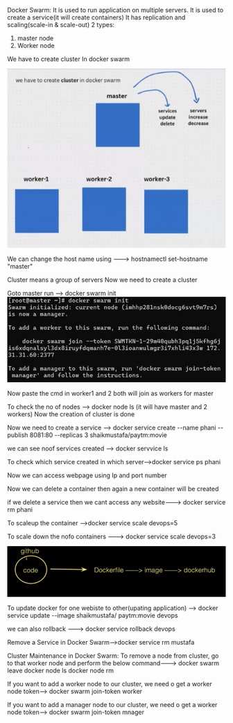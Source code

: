Docker Swarm: It is used to run application on multiple servers.
It is used to create a service(it will create containers)
It has replication and scaling(scale-in & scale-out)
2 types:
1. master node
2. Worker node

We have to create cluster In docker swarm

![alt text]({76CCAC5F-B630-4F4B-A0F6-BAB5F193789D}.png)

We can change the host name using ---> hostnamectl set-hostname "master"

Cluster means a group of servers
Now we need to create a cluster 

Goto master run -->  docker swarm init
![alt text]({C2F6A714-F59B-4BF0-B7F7-A99DE5B68807}.png)

Now paste the cmd in worker1 and 2 both will join as workers for master 

To check the no of nodes --> docker node ls (it will have master and 2 workers)
Now the creation of cluster is done

Now we need to create a service --> docker service create --name phani --publish 8081:80 --replicas 3 shaikmustafa/paytm:movie 

we can see noof services created --> docker servvice ls

To check which service created in which server-->docker service ps phani

Now we can access webpage using Ip and port number


Now we can delete a container then again a new container will be created

if we delete a service then we cant access any website---> docker service rm phani


To scaleup the container -->docker service scale devops=5

To scale down the nofo containers ---> docker service scale devops=3




![alt text]({938A80E5-4404-40F3-A928-8070711D0BC6}.png)

To update docker for one webiste to other(upating application) -->
 docker service update --image shaikmustafa/
paytm:movie devops

we can also rollback ---> docker service rollback devops



Remove a Service in Docker Swarm-->docker service rm mustafa



Cluster Maintenance in Docker Swarm:
To remove a node from cluster, go to that worker node and perform the below command---> docker swarm leave
 docker node ls
 docker node rm <node-id>



If you want to add a worker node to our cluster, we need o get a worker node token--> docker swarm join-token worker




If you want to add a manager node to our cluster, we need o get a worker node token--> docker swarm join-token mnager



